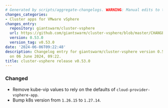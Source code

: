 ```yaml
---
# Generated by scripts/aggregate-changelogs. WARNING: Manual edits to this files will be overwritten.
changes_categories:
- Cluster apps for VMware vSphere
changes_entry:
  repository: giantswarm/cluster-vsphere
  url: https://github.com/giantswarm/cluster-vsphere/blob/master/CHANGELOG.md#0530---2024-06-06
  version: 0.53.0
  version_tag: v0.53.0
date: '2024-06-06T09:22:48'
description: Changelog entry for giantswarm/cluster-vsphere version 0.53.0, published
  on 06 June 2024, 09:22.
title: cluster-vsphere release v0.53.0
---
```


### Changed
- Remove kube-vip values to rely on the defaults of `cloud-provider-vsphere-app`.
- Bump k8s version from `1.26.15` to `1.27.14`.
